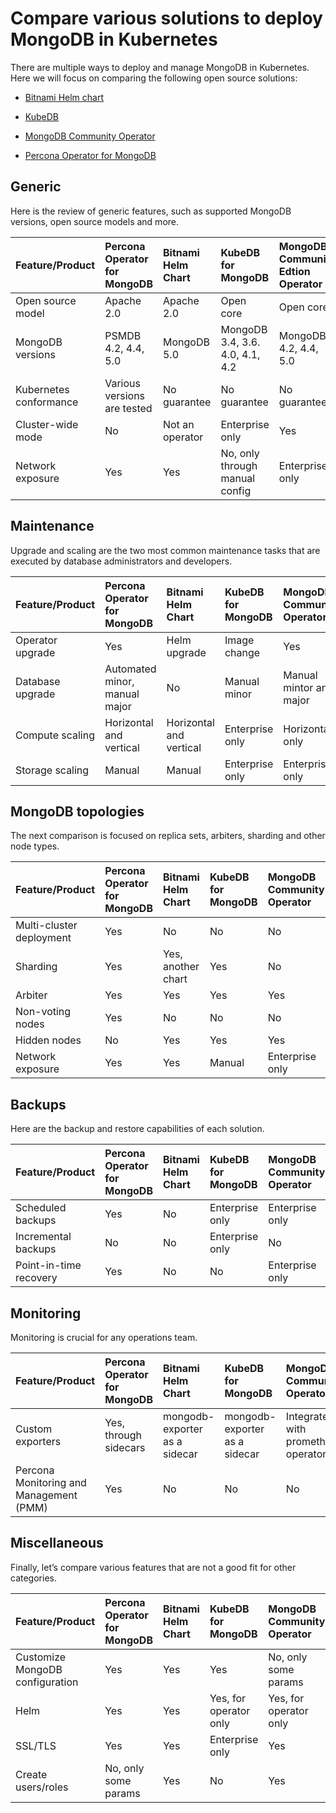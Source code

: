 # Compare various solutions to deploy MongoDB in Kubernetes

There are multiple ways to deploy and manage MongoDB in Kubernetes. Here we will focus on comparing the following open source solutions:

* [Bitnami Helm chart](https://github.com/bitnami/charts/tree/master/bitnami/mongodb)

* [KubeDB](https://github.com/kubedb)

* [MongoDB Community Operator](https://github.com/mongodb/mongodb-kubernetes-operator)

* [Percona Operator for MongoDB](https://github.com/percona/percona-server-mongodb-operator/)

## Generic

Here is the review of generic features, such as supported MongoDB versions, open source models and more.

| Feature/Product   | Percona Operator for MongoDB | Bitnami Helm Chart | KubeDB for MongoDB | MongoDB Community Edtion Operator |
|:------------------|:-----------------------------|:-------------------|:-------------------|:----------------------------------|
| Open source model | Apache 2.0                   | Apache 2.0         | Open core          | Open core                         |
| MongoDB versions  | PSMDB 4.2, 4.4, 5.0          | MongoDB 5.0        | MongoDB 3.4, 3.6. 4.0, 4.1, 4.2 | MongoDB 4.2, 4.4, 5.0|
| Kubernetes conformance | Various versions are tested | No guarantee   | No guarantee       | No guarantee                      |
| Cluster-wide mode | No                           | Not an operator    | Enterprise only    | Yes                               |
| Network exposure  | Yes                          | Yes                | No, only through manual config | Enterprise only       |

## Maintenance

Upgrade and scaling are the two most common maintenance tasks that are executed by database administrators and developers.

| Feature/Product   | Percona Operator for MongoDB | Bitnami Helm Chart | KubeDB for MongoDB | MongoDB Community Operator        |
|:------------------|:-----------------------------|:-------------------|:-------------------|:----------------------------------|
| Operator upgrade  | Yes                          | Helm upgrade       | Image change       | Yes                               |
| Database upgrade  | Automated minor, manual major| No                 | Manual minor       | Manual mintor and major           |
| Compute scaling   | Horizontal and vertical      | Horizontal and vertical | Enterprise only | Horizontal only                 |
| Storage scaling   | Manual                       | Manual             | Enterprise only    | Enterprise only                   |

## MongoDB topologies

The next comparison is focused on replica sets, arbiters, sharding and other node types.

| Feature/Product   | Percona Operator for MongoDB | Bitnami Helm Chart | KubeDB for MongoDB | MongoDB Community Operator        |
|:------------------|:-----------------------------|:-------------------|:-------------------|:----------------------------------|
| Multi-cluster deployment | Yes                   | No                 | No                 | No                                |
| Sharding          | Yes                          | Yes, another chart | Yes                | No                                |
| Arbiter           | Yes                          | Yes                | Yes                | Yes                               |
| Non-voting nodes  | Yes                          | No                 | No                 | No                                |
| Hidden nodes      | No                           | Yes                | Yes                | Yes                               |
| Network exposure  | Yes                          | Yes                | Manual             | Enterprise only                   |

## Backups

Here are the backup and restore capabilities of each solution.

| Feature/Product   | Percona Operator for MongoDB | Bitnami Helm Chart | KubeDB for MongoDB | MongoDB Community Operator        |
|:------------------|:-----------------------------|:-------------------|:-------------------|:----------------------------------|
| Scheduled backups | Yes                          | No                 | Enterprise only    | Enterprise only                   |
| Incremental backups | No                         | No                 | Enterprise only    | No                                |
| Point-in-time recovery | Yes                     | No                 | No                 | Enterprise only                   |

## Monitoring

Monitoring is crucial for any operations team.

| Feature/Product   | Percona Operator for MongoDB | Bitnami Helm Chart | KubeDB for MongoDB | MongoDB Community Operator        |
|:------------------|:-----------------------------|:-------------------|:-------------------|:----------------------------------|
| Custom exporters  | Yes, through sidecars        | mongodb-exporter as a sidecar | mongodb-exporter as a sidecar | Integrate with prometheus operator |
| Percona Monitoring and Management (PMM) | Yes    | No                 | No                 | No                                |

## Miscellaneous

Finally, let’s compare various features that are not a good fit for other categories.

| Feature/Product   | Percona Operator for MongoDB | Bitnami Helm Chart | KubeDB for MongoDB | MongoDB Community Operator        |
|:------------------|:-----------------------------|:-------------------|:-------------------|:----------------------------------|
| Customize MongoDB configuration | Yes            | Yes                | Yes                | No, only some params              |
| Helm              | Yes                          | Yes                | Yes, for operator only | Yes, for operator only        |
| SSL/TLS           | Yes                          | Yes                | Enterprise only    | Yes                               |
| Create users/roles| No, only some params         | Yes                | No                 | Yes                               |
